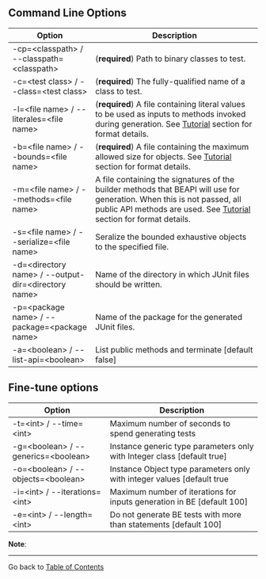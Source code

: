 
## Command Line Options


| Option    | Description |
| -----------------------------------------|  ------- |
| -cp=\<classpath\>  / --classpath=\<classpath\> |   (**required**) Path to  binary classes to test. |
| -c=\<test class\> / --class=\<test class\> | (**required**) The fully-qualified name of a class to test. |
| -l=\<file name\> / --literales=\<file name\> | (**required**) A file containing literal values to be used as inputs to methods invoked during generation. See [Tutorial](tutorial.md) section for format details. |
| -b=\<file name\>  / --bounds=\<file name\>  |  (**required**)  A file containing the maximum allowed size for objects.  See [Tutorial](tutorial.md) section for format details.    |
| -m=\<file name\> / --methods=\<file name\>| A file containing the signatures of the builder methods that BEAPI will use for generation. When this is not passed, all public API methods are used. See [Tutorial](tutorial.md) section for format details.|
| -s=\<file name\> / --serialize=\<file name\>| Seralize the bounded exhaustive objects to the specified file.        |
| -d=\<directory name\> / --output-dir=\<directory name\>|Name of the directory in which JUnit files should be written. |
| -p=\<package name\> / --package=\<package name\>| Name of the package for the generated JUnit files.|
| -a=\<boolean\> / --list-api=\<boolean\>| List public methods and terminate [default false]|


## Fine-tune options



| Option   									        | Description |
| ----------------------------------------------|  ---------- |
| -t=\<int\> / --time=\<int\>   					        | Maximum number of seconds to spend generating tests|
| -g=\<boolean\> / --generics=\<boolean\>      | Instance generic type parameters only with Integer class [default true]|
| -o=\<boolean\> / --objects=\<boolean\>       | Instance Object type parameters only with integer values [default true||
| -i=\<int\>  / --iterations=\<int\>                 | Maximum number of iterations for inputs generation in BE [default 100] |
| -e=\<int\> / --length=\<int\>   		   | Do not generate BE tests with more than <int> statements [default 100] |				  


**Note**: 

* * *

Go back to [Table of Contents](README.md)
